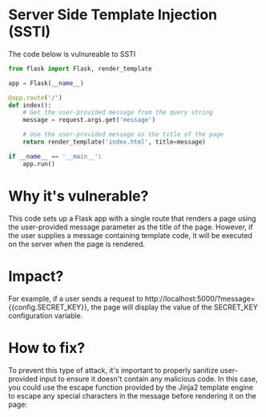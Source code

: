 # Server Side Template Injection (SSTI)

The code below is vulnureable to SSTI

```python
from flask import Flask, render_template

app = Flask(__name__)

@app.route('/')
def index():
    # Get the user-provided message from the query string
    message = request.args.get('message')

    # Use the user-provided message as the title of the page
    return render_template('index.html', title=message)

if __name__ == '__main__':
    app.run()
```

# Why it's vulnerable?
This code sets up a Flask app with a single route that renders a page using the user-provided message parameter as the title of the page. However, if the user supplies a message containing template code, it will be executed on the server when the page is rendered.

# Impact?
For example, if a user sends a request to http://localhost:5000/?message={{config.SECRET_KEY}}, the page will display the value of the SECRET_KEY configuration variable.

# How to fix?
To prevent this type of attack, it's important to properly sanitize user-provided input to ensure it doesn't contain any malicious code. In this case, you could use the escape function provided by the Jinja2 template engine to escape any special characters in the message before rendering it on the page:
